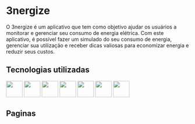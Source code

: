<h1>3nergize</h1>
<p>O 3nergize é um aplicativo que tem como objetivo ajudar os usuários a monitorar e gerenciar seu consumo de energia elétrica. Com este aplicativo, é possível fazer um simulado do seu consumo de energia, gerenciar sua utilização e receber dicas valiosas para economizar energia e reduzir seus custos.</p>

<h2>Tecnologias utilizadas</h2>

<p>
 <img width="45px" src="https://cdn.jsdelivr.net/gh/devicons/devicon/icons/html5/html5-original.svg" />
 <img width="45px" src="https://cdn.jsdelivr.net/gh/devicons/devicon/icons/css3/css3-original.svg" />
 <img width="45px" src="https://cdn.jsdelivr.net/gh/devicons/devicon/icons/javascript/javascript-original.svg" />
 <img width="45px" src="https://cdn.jsdelivr.net/gh/devicons/devicon/icons/typescript/typescript-original.svg" />
 <img width="45px" src="https://cdn.jsdelivr.net/gh/devicons/devicon/icons/git/git-original.svg" />
 <img width="45px" src="https://cdn.jsdelivr.net/gh/devicons/devicon/icons/nodejs/nodejs-original.svg" />
 <img width="45px" src="https://cdn.jsdelivr.net/gh/devicons/devicon/icons/react/react-original-wordmark.svg" />
 </p>
 
 <h2>Paginas</h2>

